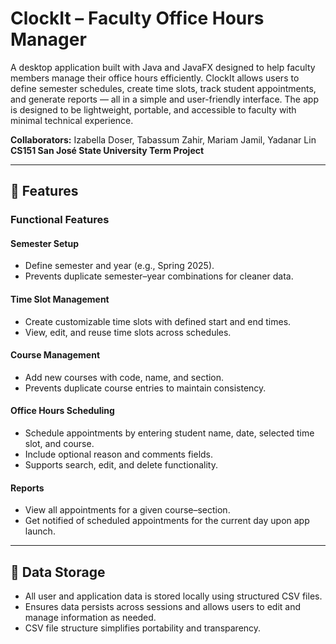 # ClockIt – Faculty Office Hours Manager

A desktop application built with Java and JavaFX designed to help faculty members manage their office hours efficiently. ClockIt allows users to define semester schedules, create time slots, track student appointments, and generate reports — all in a simple and user-friendly interface. The app is designed to be lightweight, portable, and accessible to faculty with minimal technical experience.

**Collaborators:** Izabella Doser, Tabassum Zahir, Mariam Jamil, Yadanar Lin  
**CS151 San José State University Term Project**

---

## 🚀 Features

### Functional Features

#### Semester Setup
- Define semester and year (e.g., Spring 2025).  
- Prevents duplicate semester–year combinations for cleaner data.

#### Time Slot Management
- Create customizable time slots with defined start and end times.  
- View, edit, and reuse time slots across schedules.

#### Course Management
- Add new courses with code, name, and section.  
- Prevents duplicate course entries to maintain consistency.

#### Office Hours Scheduling
- Schedule appointments by entering student name, date, selected time slot, and course.  
- Include optional reason and comments fields.  
- Supports search, edit, and delete functionality.

#### Reports
- View all appointments for a given course–section.  
- Get notified of scheduled appointments for the current day upon app launch.

---

## 💾 Data Storage

- All user and application data is stored locally using structured CSV files.  
- Ensures data persists across sessions and allows users to edit and manage information as needed.  
- CSV file structure simplifies portability and transparency.
